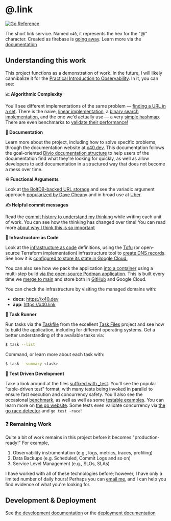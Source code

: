 # @.link

[![Go Reference](https://pkg.go.dev/badge/github.com/andrewhowdencom/x40.link.svg)](https://pkg.go.dev/github.com/andrewhowdencom/x40.link)

The short link service. Named `x40`, it represents the hex for the "@" character. Created as firebase is [going away]. 
Learn more via the [documentation]

[going away]: https://firebase.google.com/support/dynamic-links-faq
[documentation]: https://www.x40.dev

## Understanding this work

This project functions as a demonstration of work. In the future, I will likely cannibalize it for the
[Practical Introduction to Observability](h4n.link/pito). In it, you can see:

**📈 Algorithmic Complexity**

You'll see different implementations of the same problem —
[finding a URL in a set](https://github.com/andrewhowdencom/x40.link/tree/main/storage/memory). There is the
naive, [linear implementation](https://github.com/andrewhowdencom/x40.link/blob/main/storage/memory/linear_search.go),
a [binary search implementation](https://github.com/andrewhowdencom/x40.link/blob/main/storage/memory/binary_search.go),
and the one we'd
actually use — a very [simple hashmap](https://github.com/andrewhowdencom/x40.link/blob/main/storage/memory/hash_table.go).
There are even benchmarks to
[validate their performance!](https://github.com/andrewhowdencom/x40.link/blob/main/storage/storage_test.go#L87-L149)

**📖 Documentation**

Learn more about the project, including how to solve specific problems, through the documentation website at
[x40.dev](https://www.x40.dev). This documentation follows the goal-oriented
[Divio documentation structure](https://documentation.divio.com/) to help users of the documentation find what
they're looking for quickly, as well as allow developers to add documentation in a structured way that does
not become a mess over time.

**♾️ Functional Arguments**

Look at [the BoltDB-backed URL storage](https://github.com/andrewhowdencom/x40.link/blob/main/storage/boltdb/boltdb.go#L26)
and see the variadic argument approach [popularized by Dave Cheany](https://dave.cheney.net/2014/10/17/functional-options-for-friendly-apis)
and in broad use at [Uber](https://github.com/uber-go/guide/blob/master/style.md#functional-options).

**✍️ Helpful commit messages**

Read the [commit history to understand my thinking](https://github.com/andrewhowdencom/x40.link/commits/main/) while
writing each unit of work. You can see how the thinking has changed over time! You can read more
[about why I think this is so important](https://medium.com/@andrewhowdencom/anatomy-of-a-good-commit-message-acd9c4490437)

**🚆 Infrastructure as Code**

Look at the [infrastructure as code](https://github.com/andrewhowdencom/x40.link/tree/main/deploy/prod/tf) definitions,
using the [Tofu](https://opentofu.org/) (or open-source Terraform implementation) infrastructure tool to
[create DNS records](https://github.com/andrewhowdencom/x40.link/blob/main/deploy/prod/tf/dns.tf). See how it is
[configured to store its state in Google Cloud.](https://github.com/andrewhowdencom/x40.link/blob/main/deploy/prod/tf/state.tf)

You can also see how we pack the application [into a container](https://github.com/andrewhowdencom/x40.link/blob/main/Containerfile)
using a multi-step build [via the open-source Podman application](https://github.com/andrewhowdencom/x40.link/blob/main/Taskfile.yml#L75-L98).
This is built every time we
[merge to main](https://github.com/andrewhowdencom/x40.link/blob/main/.github/workflows/main%2Bx40.link.yml) and store both
in [GitHub](https://github.com/andrewhowdencom?tab=packages&repo_name=x40.link) and Google Cloud.

You can check the infrastructure by visiting the managed domains with:

* **docs**: https://x40.dev
* **app**: https://x40.link

**🤖 Task Runner**

Run tasks via the [Taskfile](https://github.com/andrewhowdencom/x40.link/blob/main/Taskfile.yml) from the excellent
[Task Files](https://taskfile.dev/) project and see how to build the application, including for different
operating systems. Get a better understanding of the available tasks via:

```bash
$ task --list
```

Command, or learn more about each task with:

```bash
$ task --summary <task>
```

**🧪 Test Driven Development**

Take a look around at the files
[suffixed with _test](https://github.com/search?q=repo%3Aandrewhowdencom%2Fx40.link+path%3A_test.go&type=code). You'll
see the popular "table-driven test" format, with many tests being invoked in parallel to ensure fast execution and concurrency safety.
You'll also see the occasional
[benchmark](https://github.com/search?q=repo%3Aandrewhowdencom%2Fx40.link+path%3A_test.go+Benchmark&type=code), as well
as well as some
[testable examples](https://github.com/search?q=repo%3Aandrewhowdencom%2Fx40.link+path%3A_test.go+Example&type=code).
You can learn more on [the go website](https://go.dev/blog/examples). Some tests even validate concurrency via
[the go race detector](https://go.dev/blog/race-detector) and `go test -race`!

### ❓ Remaining Work

Quite a bit of work remains in this project before it becomes "production-ready!" For example,

1. Observability instrumentation (e.g., logs, metrics, traces, profiling)
1. Data Backups (e.g. Scheduled, Commit Logs and so on)
1. Service Level Management (e.g., SLOs, SLAs)

I have worked with all of these technologies before; however, I have only a limited number of daily hours! Perhaps
you can [email me](mailto:hello@andrewhowden.com), and I can help you find evidence of what you're looking for.


## Development & Deployment

See [the development documentation](DEVELOPMENT.md) or the [deployment documentation](DEPLOYMENT.md)